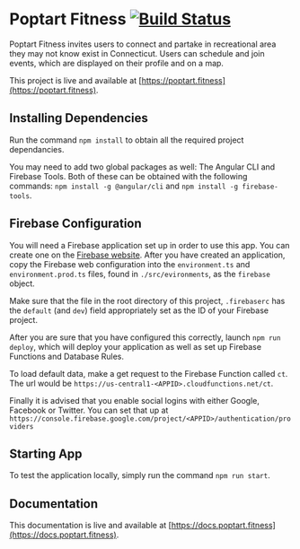 # Poptart Fitness [![Build Status](https://travis-ci.org/MichaelSolati/poptart-fitness.svg?branch=master)](https://travis-ci.org/MichaelSolati/poptart-fitness)

Poptart Fitness invites users to connect and partake in recreational area they may not know exist in Connecticut. Users can schedule and join events, which are displayed on their profile and on a map.

This project is live and available at [https://poptart.fitness](https://poptart.fitness).

## Installing Dependencies

Run the command `npm install` to obtain all the required project dependancies. 

You may need to add two global packages as well: The Angular CLI and Firebase Tools. Both of these can be obtained with the following commands: `npm install -g @angular/cli` and `npm install -g firebase-tools`.


## Firebase Configuration

You will need a Firebase application set up in order to use this app. You can create one on the [Firebase website](https://firebase.com/). After you have created an application, copy the Firebase web configuration into the `environment.ts` and `environment.prod.ts` files, found in `./src/evironments`, as the `firebase` object.

Make sure that the file in the root directory of this project, `.firebaserc` has the `default` (and `dev`) field appropriately set as the ID of your Firebase project.

After you are sure that you have configured this correctly, launch `npm run deploy`, which will deploy your application as well as set up Firebase Functions and Database Rules.

To load default data, make a get request to the Firebase Function called `ct`. The url would be `https://us-central1-<APPID>.cloudfunctions.net/ct`.

Finally it is advised that you enable social logins with either Google, Facebook or Twitter. You can set that up at `https://console.firebase.google.com/project/<APPID>/authentication/providers`


## Starting App
To test the application locally, simply run the command `npm run start`.


## Documentation
This documentation is live and available at [https://docs.poptart.fitness](https://docs.poptart.fitness).